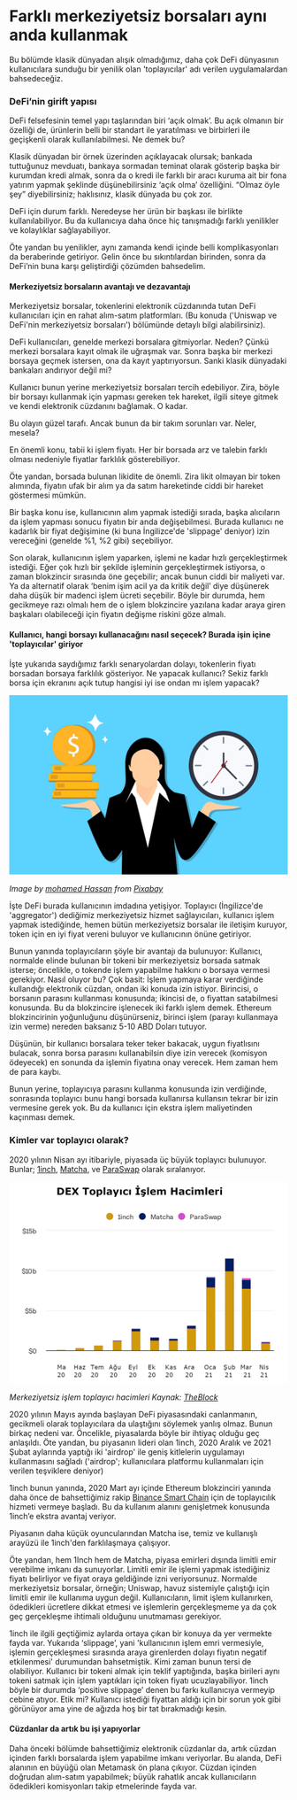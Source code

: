 # Farklı merkeziyetsiz borsaları aynı anda kullanmak

Bu bölümde klasik dünyadan alışık olmadığımız, daha çok DeFi dünyasının kullanıcılara sunduğu bir yenilik olan 'toplayıcılar' adı verilen uygulamalardan bahsedeceğiz.

### DeFi’nin girift yapısı

DeFi felsefesinin temel yapı taşlarından biri ‘açık olmak’. Bu açık olmanın bir özelliği de, ürünlerin belli bir standart ile yaratılması ve birbirleri ile geçişkenli olarak kullanılabilmesi. Ne demek bu?

Klasik dünyadan bir örnek üzerinden açıklayacak olursak; bankada tuttuğunuz mevduatı, bankaya sormadan teminat olarak gösterip başka bir kurumdan kredi almak, sonra da o kredi ile farklı bir aracı kuruma ait bir fona yatırım yapmak şeklinde düşünebilirsiniz ‘açık olma’ özelliğini. “Olmaz öyle şey” diyebilirsiniz; haklısınız, klasik dünyada bu çok zor.

DeFi için durum farklı. Neredeyse her ürün bir başkası ile birlikte kullanılabiliyor. Bu da kullanıcıya daha önce hiç tanışmadığı farklı yenilikler ve kolaylıklar sağlayabiliyor.

Öte yandan bu yenilikler, aynı zamanda kendi içinde belli komplikasyonları da beraberinde getiriyor. Gelin önce bu sıkıntılardan birinden, sonra da DeFi’nin buna karşı geliştirdiği çözümden bahsedelim.

#### Merkeziyetsiz borsaların avantajı ve dezavantajı

Merkeziyetsiz borsalar, tokenlerini elektronik cüzdanında tutan DeFi kullanıcıları için en rahat alım-satım platformları. \(Bu konuda \('Uniswap ve DeFi'nin merkeziyetsiz borsaları'\) bölümünde detaylı bilgi alabilirsiniz\).

DeFi kullanıcıları, genelde merkezi borsalara gitmiyorlar. Neden? Çünkü merkezi borsalara kayıt olmak ile uğraşmak var. Sonra başka bir merkezi borsaya geçmek istersen, ona da kayıt yaptırıyorsun. Sanki klasik dünyadaki bankaları andırıyor değil mi?

Kullanıcı bunun yerine merkeziyetsiz borsaları tercih edebiliyor. Zira, böyle bir borsayı kullanmak için yapması gereken tek hareket, ilgili siteye gitmek ve kendi elektronik cüzdanını bağlamak. O kadar.

Bu olayın güzel tarafı. Ancak bunun da bir takım sorunları var. Neler, mesela?

En önemli konu, tabii ki işlem fiyatı. Her bir borsada arz ve talebin farklı olması nedeniyle fiyatlar farklılık gösterebiliyor.

Öte yandan, borsada bulunan likidite de önemli. Zira likit olmayan bir token alımında, fiyatın ufak bir alım ya da satım hareketinde ciddi bir hareket göstermesi mümkün.

Bir başka konu ise, kullanıcının alım yapmak istediği sırada, başka alıcıların da işlem yapması sonucu fiyatın bir anda değişebilmesi. Burada kullanıcı ne kadarlık bir fiyat değişimine \(ki buna İngilizce'de 'slippage' deniyor\) izin vereceğini \(genelde %1, %2 gibi\) seçebiliyor.

Son olarak, kullanıcının işlem yaparken, işlemi ne kadar hızlı gerçekleştirmek istediği. Eğer çok hızlı bir şekilde işleminin gerçekleştirmek istiyorsa, o zaman blokzincir sırasında öne geçebilir; ancak bunun ciddi bir maliyeti var. Ya da alternatif olarak ‘benim işim acil ya da kritik değil’ diye düşünerek daha düşük bir madenci işlem ücreti seçebilir. Böyle bir durumda, hem gecikmeye razı olmalı hem de o işlem blokzincire yazılana kadar araya giren başkaları olabileceği için fiyatın değişme riskini göze almalı.

#### Kullanıcı, hangi borsayı kullanacağını nasıl seçecek? Burada işin içine 'toplayıcılar' giriyor

İşte yukarıda saydığımız farklı senaryolardan dolayı, tokenlerin fiyatı borsadan borsaya farklılık gösteriyor. Ne yapacak kullanıcı? Sekiz farklı borsa için ekranını açık tutup hangisi iyi ise ondan mı işlem yapacak?

![](../.gitbook/assets/040505-farkli-merkeziyetsiz-borsalar-time-4559218_1920.jpg)

_Image by_ [_mohamed Hassan_](https://pixabay.com/users/mohamed_hassan-5229782/) _from_ [_Pixabay_](https://pixabay.com/)

İşte DeFi burada kullanıcının imdadına yetişiyor. Toplayıcı \(İngilizce'de 'aggregator'\) dediğimiz merkeziyetsiz hizmet sağlayıcıları, kullanıcı işlem yapmak istediğinde, hemen bütün merkeziyetsiz borsalar ile iletişim kuruyor, token için en iyi fiyat vereni buluyor ve kullanıcının önüne getiriyor.

Bunun yanında toplayıcıların şöyle bir avantajı da bulunuyor: Kullanıcı, normalde elinde bulunan bir tokeni bir merkeziyetsiz borsada satmak isterse; öncelikle, o tokende işlem yapabilme hakkını o borsaya vermesi gerekiyor. Nasıl oluyor bu? Çok basit: İşlem yapmaya karar verdiğinde kullandığı elektronik cüzdan, ondan iki konuda izin istiyor. Birincisi, o borsanın parasını kullanması konusunda; ikincisi de, o fiyattan satabilmesi konusunda. Bu da blokzincire işlenecek iki farklı işlem demek. Ethereum blokzincirinin yoğunluğunu düşünürseniz, birinci işlem \(parayı kullanmaya izin verme\) nereden baksanız 5-10 ABD Doları tutuyor.

Düşünün, bir kullanıcı borsalara teker teker bakacak, uygun fiyatlısını bulacak, sonra borsa parasını kullanabilsin diye izin verecek \(komisyon ödeyecek\) en sonunda da işlemin fiyatına onay verecek. Hem zaman hem de para kaybı.

Bunun yerine, toplayıcıya parasını kullanma konusunda izin verdiğinde, sonrasında toplayıcı bunu hangi borsada kullanırsa kullansın tekrar bir izin vermesine gerek yok. Bu da kullanıcı için ekstra işlem maliyetinden kaçınması demek.

### Kimler var toplayıcı olarak?

2020 yılının Nisan ayı itibariyle, piyasada üç büyük toplayıcı bulunuyor. Bunlar; [1inch](https://1inch.exchange/#/), [Matcha](https://matcha.xyz/), ve [ParaSwap](https://paraswap.io/) olarak sıralanıyor. 

![](../.gitbook/assets/040507-farkli-merkeziyetsiz-borsalar-dex_islem_hacimleri.jpg)

_Merkeziyetsiz işlem toplayıcı hacimleri Kaynak:_ [_TheBlock_](https://www.theblockcrypto.com/data/decentralized-finance/dex-non-custodial/dex-aggregator-trade-volume)

2020 yılının Mayıs ayında başlayan DeFi piyasasındaki canlanmanın, gecikmeli olarak toplayıcılara da ulaştığını söylemek yanlış olmaz. Bunun birkaç nedeni var. Öncelikle, piyasalarda böyle bir ihtiyaç olduğu geç anlaşıldı. Öte yandan, bu piyasanın lideri olan 1inch, 2020 Aralık ve 2021 Şubat aylarında yaptığı iki 'airdrop' ile geniş kitlelerin uygulamayı kullanmasını sağladı \('airdrop'; kullanıcılara platformu kullanmaları için verilen teşviklere deniyor\)

1inch bunun yanında, 2020 Mart ayı içinde Ethereum blokzinciri yanında daha önce de bahsettiğimiz rakip [Binance Smart Chain](https://www.binance.org/en/smartChain) için de toplayıcılık hizmeti vermeye başladı. Bu da kullanım alanını genişletmek konusunda 1inch’e ekstra avantaj veriyor.

Piyasanın daha küçük oyuncularından Matcha ise, temiz ve kullanışlı arayüzü ile 1inch'den farklılaşmaya çalışıyor.

Öte yandan, hem 1Inch hem de Matcha, piyasa emirleri dışında limitli emir verebilme imkanı da sunuyorlar. Limitli emir ile işlemi yapmak istediğiniz fiyatı belirliyor ve fiyat oraya geldiğinde izni veriyorsunuz. Normalde merkeziyetsiz borsalar, örneğin; Uniswap, havuz sistemiyle çalıştığı için limitli emir ile kullanıma uygun değil. Kullanıcıların, limit işlem kullanırken, ödedikleri ücretlere dikkat etmesi ve işlemlerin gerçekleşmeme ya da çok geç gerçekleşme ihtimali olduğunu unutmaması gerekiyor.

1inch ile ilgili geçtiğimiz aylarda ortaya çıkan bir konuya da yer vermekte fayda var. Yukarıda ‘slippage’, yani 'kullanıcının işlem emri vermesiyle, işlemin gerçekleşmesi sırasında araya girenlerden dolayı fiyatın negatif etkilenmesi' durumundan bahsetmiştik. Kimi zaman bunun tersi de olabiliyor. Kullanıcı bir tokeni almak için teklif yaptığında, başka birileri aynı tokeni satmak için işlem yaptıkları için token fiyatı ucuzlayabiliyor. 1inch böyle bir durumda ‘positive slippage’ denen bu farkı kullanıcıya vermeyip cebine atıyor. Etik mi? Kullanıcı istediği fiyattan aldığı için bir sorun yok gibi görünüyor ama yine de ağızda hoş bir tat bırakmadığı kesin.

#### Cüzdanlar da artık bu işi yapıyorlar

Daha önceki bölümde bahsettiğimiz elektronik cüzdanlar da, artık cüzdan içinden farklı borsalarda işlem yapabilme imkanı veriyorlar. Bu alanda, DeFi alanının en büyüğü olan Metamask ön plana çıkıyor. Cüzdan içinden doğrudan alım-satım yapabilmek; büyük rahatlık ancak kullanıcıların ödedikleri komisyonları takip etmelerinde fayda var.

